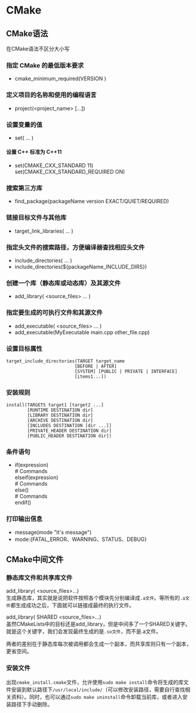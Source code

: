# CMake
## CMake语法
在CMake语法不区分大小写
### 指定 CMake 的最低版本要求
* cmake_minimum_required(VERSION <version>)

### 定义项目的名称和使用的编程语言
* project(<project_name> [<language>...])

### 设置变量的值
* set(<variable> <value> ... )
#### 设置 C++ 标准为 C++11
* set(CMAKE_CXX_STANDARD 11)
set(CMAKE_CXX_STANDARD_REQUIRED ON)

### 搜索第三方库
* find_package(packageName version EXACT/QUIET/REQUIRED)

### 链接目标文件与其他库
* target_link_libraries(<target> <libraries> ... )

### 指定头文件的搜索路径，方便编译器查找相应头文件
* include_directories(<dirs> ... )
* include_directories(${packageName_INCLUDE_DIRS})

### 创建一个库（静态库或动态库）及其源文件
* add_library(<target> <source_files> ... )

### 指定要生成的可执行文件和其源文件
* add_executable(<target> <source_files> ... )
* add_executable(MyExecutable main.cpp other_file.cpp)

### 设置目标属性
```
target_include_directories(TARGET target_name  
                          [BEFORE | AFTER]  
                          [SYSTEM] [PUBLIC | PRIVATE | INTERFACE]  
                          [items1...])  
```

### 安装规则
```
install(TARGETS target1 [target2 ...] 
        [RUNTIME DESTINATION dir]  
        [LIBRARY DESTINATION dir]  
        [ARCHIVE DESTINATION dir]  
        [INCLUDES DESTINATION [dir ...]]  
        [PRIVATE_HEADER DESTINATION dir]  
        [PUBLIC_HEADER DESTINATION dir])  
```

### 条件语句
* if(expression)  
    \# Commands  
  elseif(expression)  
    \# Commands  
  else()  
    \# Commands  
  endif()  

### 打印输出信息
* message(mode "It's message")
* mode:{FATAL_ERROR、WARNING、STATUS、DEBUG}

## CMake中间文件
### 静态库文件和共享库文件 
add_library(<target> <source_files>...)  
生成静态库，其实就是说把软件按照各个模块先分别编译成`.a文件`。等所有的`.a文件`都生成成功之后，下面就可以链接成最终的执行文件。

add_library(<target> SHARED <source_files>...)  
虽然CMakeLists中的目标还是add_library，但是中间多了一个SHARED关键字。就是这个关键字，我们会发现最终生成的是`.so文件`，而不是.a文件。

两者的差别在于静态库每次被调用都会生成一个副本，而共享库则只有一个副本，更省空间。
### 安装文件
出现`cmake_install.cmake`文件，允许使用`sudo make install`命令将生成的库文件安装到默认路径下`/usr/local/include/`（可以修改安装路径，需要自行查找相关资料）。同时，也可以通过`sudo make uninstall`命令卸载当前库，或者进入安装路径下手动删除。
